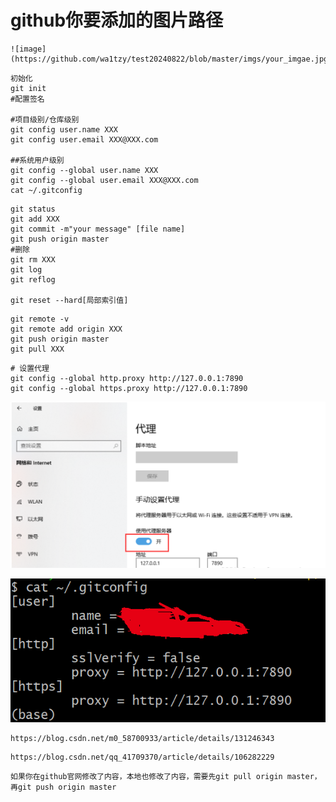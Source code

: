# github你要添加的图片路径

```
![image](https://github.com/wa1tzy/test20240822/blob/master/imgs/your_imgae.jpg)
```



```
初始化
git init
#配置签名

#项目级别/仓库级别
git config user.name XXX
git config user.email XXX@XXX.com

##系统用户级别
git config --global user.name XXX
git config --global user.email XXX@XXX.com
cat ~/.gitconfig

```

```
git status
git add XXX
git commit -m"your message" [file name]
git push origin master
#删除
git rm XXX
git log
git reflog

git reset --hard[局部索引值]
```

```
git remote -v
git remote add origin XXX
git push origin master
git pull XXX
```

```
# 设置代理
git config --global http.proxy http://127.0.0.1:7890
git config --global https.proxy http://127.0.0.1:7890
```

![image](https://github.com/wa1tzy/test20240822/blob/master/imgs/image-20240822145801609.png)

![image-20240822170609892](https://github.com/wa1tzy/test20240822/blob/master/imgs/未命名1724317562.png)

```
https://blog.csdn.net/m0_58700933/article/details/131246343
```

```
https://blog.csdn.net/qq_41709370/article/details/106282229
```

```
如果你在github官网修改了内容，本地也修改了内容，需要先git pull origin master，再git push origin master
```

